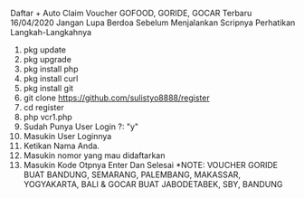 Daftar + Auto Claim Voucher GOFOOD, GORIDE, GOCAR Terbaru 16/04/2020
Jangan Lupa Berdoa Sebelum Menjalankan Scripnya
Perhatikan Langkah-Langkahnya
1. pkg update
2. pkg upgrade
3. pkg install php
4. pkg install curl
5. pkg install git
7. git clone https://github.com/sulistyo8888/register
8. cd register
9. php vcr1.php
10. Sudah Punya User Login ?: "y"
11. Masukin User Loginnya
12. Ketikan Nama Anda.
12. Masukin nomor yang mau didaftarkan
13. Masukin Kode Otpnya
Enter Dan Selesai 
*NOTE: VOUCHER GORIDE BUAT BANDUNG, SEMARANG, PALEMBANG, MAKASSAR, YOGYAKARTA, BALI & GOCAR BUAT JABODETABEK, SBY, BANDUNG
